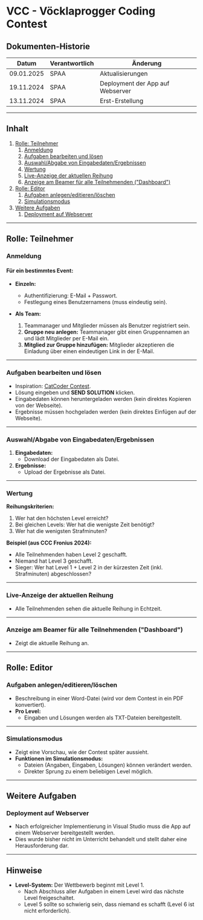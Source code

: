 # VCC - Vöcklaprogger Coding Contest

## Dokumenten-Historie

| Datum       | Verantwortlich | Änderung                          |
|-------------|----------------|-----------------------------------|
| 09.01.2025  | SPAA           | Aktualisierungen                 |
| 19.11.2024  | SPAA           | Deployment der App auf Webserver |
| 13.11.2024  | SPAA           | Erst-Erstellung                  |

---

## Inhalt

1. [Rolle: Teilnehmer](#rolle-teilnehmer)
   1. [Anmeldung](#anmeldung)
   2. [Aufgaben bearbeiten und lösen](#aufgaben-bearbeiten-und-lösen)
   3. [Auswahl/Abgabe von Eingabedaten/Ergebnissen](#auswahlabgabe-von-eingabedatenergebnissen)
   4. [Wertung](#wertung)
   5. [Live-Anzeige der aktuellen Reihung](#live-anzeige-der-aktuellen-reihung)
   6. [Anzeige am Beamer für alle Teilnehmenden ("Dashboard")](#anzeige-am-beamer-für-alle-teilnehmenden-dashboard)
2. [Rolle: Editor](#rolle-editor)
   1. [Aufgaben anlegen/editieren/löschen](#aufgaben-anlegeneditierenlöschen)
   2. [Simulationsmodus](#simulationsmodus)
3. [Weitere Aufgaben](#weitere-aufgaben)
   1. [Deployment auf Webserver](#deployment-auf-webserver)

---

## Rolle: Teilnehmer

### Anmeldung

#### Für ein bestimmtes Event:
- **Einzeln:**  
  - Authentifizierung: E-Mail + Passwort.  
  - Festlegung eines Benutzernamens (muss eindeutig sein).  

- **Als Team:**  
  1. Teammanager und Mitglieder müssen als Benutzer registriert sein.  
  2. **Gruppe neu anlegen:** Teammanager gibt einen Gruppennamen an und lädt Mitglieder per E-Mail ein.  
  3. **Mitglied zur Gruppe hinzufügen:** Mitglieder akzeptieren die Einladung über einen eindeutigen Link in der E-Mail.

---

### Aufgaben bearbeiten und lösen

- Inspiration: [CatCoder Contest](https://catcoder.codingcontest.org/).  
- Lösung eingeben und **SEND SOLUTION** klicken.  
- Eingabedaten können heruntergeladen werden (kein direktes Kopieren von der Webseite).  
- Ergebnisse müssen hochgeladen werden (kein direktes Einfügen auf der Webseite).  

---

### Auswahl/Abgabe von Eingabedaten/Ergebnissen

1. **Eingabedaten:**
   - Download der Eingabedaten als Datei.
2. **Ergebnisse:**
   - Upload der Ergebnisse als Datei.

---

### Wertung

**Reihungskriterien:**
1. Wer hat den höchsten Level erreicht?
2. Bei gleichen Levels: Wer hat die wenigste Zeit benötigt?  
3. Wer hat die wenigsten Strafminuten?

**Beispiel (aus CCC Fronius 2024):**
- Alle Teilnehmenden haben Level 2 geschafft.
- Niemand hat Level 3 geschafft.
- Sieger: Wer hat Level 1 + Level 2 in der kürzesten Zeit (inkl. Strafminuten) abgeschlossen?

---

### Live-Anzeige der aktuellen Reihung

- Alle Teilnehmenden sehen die aktuelle Reihung in Echtzeit.

---

### Anzeige am Beamer für alle Teilnehmenden ("Dashboard")

- Zeigt die aktuelle Reihung an.

---

## Rolle: Editor

### Aufgaben anlegen/editieren/löschen

- Beschreibung in einer Word-Datei (wird vor dem Contest in ein PDF konvertiert).  
- **Pro Level:**
  - Eingaben und Lösungen werden als TXT-Dateien bereitgestellt.  

---

### Simulationsmodus

- Zeigt eine Vorschau, wie der Contest später aussieht.  
- **Funktionen im Simulationsmodus:**  
  - Dateien (Angaben, Eingaben, Lösungen) können verändert werden.  
  - Direkter Sprung zu einem beliebigen Level möglich.

---

## Weitere Aufgaben

### Deployment auf Webserver

- Nach erfolgreicher Implementierung in Visual Studio muss die App auf einem Webserver bereitgestellt werden.  
- Dies wurde bisher nicht im Unterricht behandelt und stellt daher eine Herausforderung dar.

---

## Hinweise

- **Level-System:** Der Wettbewerb beginnt mit Level 1.  
  - Nach Abschluss aller Aufgaben in einem Level wird das nächste Level freigeschaltet.
  - Level 5 sollte so schwierig sein, dass niemand es schafft (Level 6 ist nicht erforderlich).  
